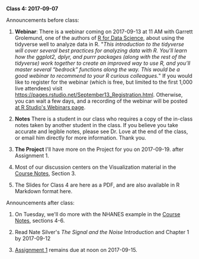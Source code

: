 **Class 4: 2017-09-07**

Announcements before class:

1. **Webinar**: There is a webinar coming on 2017-09-13 at 11 AM with Garrett Grolemund, one of the authors of [R for Data Science](http://r4ds.had.co.nz/), about
using the tidyverse well to analyze data in R. "*This introduction to the tidyverse will cover several best practices for analyzing data with R. You’ll learn how the ggplot2, dplyr, and purrr packages (along with the rest of the tidyverse) work together to create an improved way to use R, and you’ll master several “bedrock” functions along the way. This would be a good webinar to recommend to your R curious colleagues.*" If you would like to register for the webinar (which is free, but limited to the first 1,000 live attendees) visit 
https://pages.rstudio.net/September13_Registration.html. Otherwise, you can wait a few days, and a recording of the webinar will be posted [at R Studio's Webinars page](https://www.rstudio.com/resources/webinars/).

2. **Notes** There is a student in our class who requires a copy of the in-class notes taken by another student in the class. If you believe you take accurate and legible notes, please see Dr. Love at the end of the class, or email him directly for more information. Thank you.

3. **The Project** I'll have more on the Project for you on 2017-09-19. after Assignment 1.

4. Most of our discussion centers on the Visualization material in the [Course Notes](https://thomaselove.github.io/431notes/), Section 3.

5. The Slides for Class 4 are here as a PDF, and are also available in R Markdown format here.

Announcements after class:

1. On Tuesday, we'll do more with the NHANES example in the [Course Notes](https://thomaselove.github.io/431notes/), sections 4-6.

2. Read Nate Silver's *The Signal and the Noise* Introduction and Chapter 1 by 2017-09-12

3. [Assignment 1](https://github.com/THOMASELOVE/431homework/blob/master/431-2017_assignment-1.md) remains due at noon on 2017-09-15.
